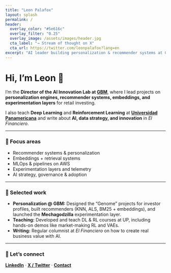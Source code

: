 ```yaml
---
title: "Leon Palafox"
layout: splash
permalink: /
header:
  overlay_color: "#5e616c"
  overlay_filter: "0.25"
  overlay_image: /assets/images/header.jpg
  cta_label: "→ Stream of thought on X"
  cta_url: https://twitter.com/leonpalafox?lang=en
excerpt: "AI leader building personalization & recommender systems at GBM. Lecturer at Universidad Panamericana. Columnist at El Financiero."
---
```


# Hi, I’m Leon 👋

I’m the **Director of the AI Innovation Lab at [GBM](https://www.gbm.com/)**, where I lead projects on **personalization engines, recommender systems, embeddings, and experimentation layers** for retail investing.  

I also teach **Deep Learning** and **Reinforcement Learning** at **[Universidad Panamericana](http://www.up.edu.mx)** and write about **AI, data strategy, and innovation** in *El Financiero*.

---

### 🧠 Focus areas
- Recommender systems & personalization
- Embeddings + retrieval systems
- MLOps & pipelines on AWS
- Experimentation layers and telemetry
- AI strategy, governance & adoption

---

### 📌 Selected work
- **Personalization @ GBM:** Designed the “Genome” projects for investor profiles, built recommenders (KNN, ALS, BM25 + embeddings), and launched the **Mechagodzilla** experimentation layer.
- **Teaching:** Developed and teach DL & RL courses at UP, including hands-on demos like market-making RL and VAEs.
- **Writing:** Regular columnist at *El Financiero* on how to create real business value with AI.

---

### 🤝 Let’s connect
[**LinkedIn**](https://www.linkedin.com/in/leonpalafox/) · [**X / Twitter**](https://twitter.com/leonpalafox?lang=en) · [**Contact**](mailto:leon.palafox@gmail.com)
